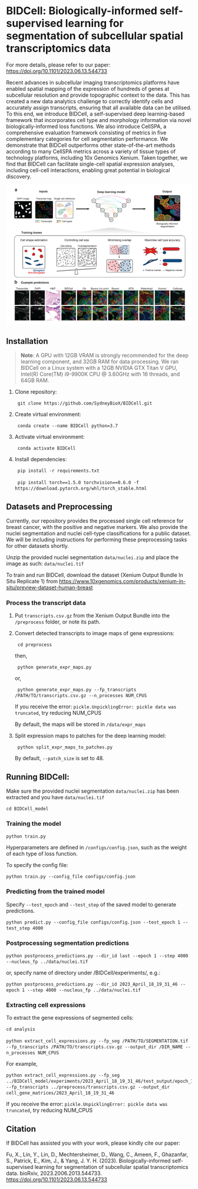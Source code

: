 # BIDCell: Biologically-informed self-supervised learning for segmentation of subcellular spatial transcriptomics data

For more details, please refer to our paper: https://doi.org/10.1101/2023.06.13.544733

Recent advances in subcellular imaging transcriptomics platforms have enabled spatial mapping of the expression of hundreds of genes at subcellular resolution and provide topographic context to the data. This has created a new data analytics challenge to correctly identify cells and accurately assign transcripts, ensuring that all available data can be utilised. To this end, we introduce BIDCell, a self-supervised deep learning-based framework that incorporates cell type and morphology information via novel biologically-informed loss functions. We also introduce CellSPA, a comprehensive evaluation framework consisting of metrics in five complementary categories for cell segmentation performance. We demonstrate that BIDCell outperforms other state-of-the-art methods according to many CellSPA metrics across a variety of tissue types of technology platforms, including 10x Genomics Xenium. Taken together, we find that BIDCell can facilitate single-cell spatial expression analyses, including cell-cell interactions, enabling great potential in biological discovery.

![alt text](Figure1.png)

## Installation

> **Note**: A GPU with 12GB VRAM is strongly recommended for the deep learning component, and 32GB RAM for data processing.
We ran BIDCell on a Linux system with a 12GB NVIDIA GTX Titan V GPU, Intel(R) Core(TM) i9-9900K CPU @ 3.60GHz with 16 threads, and 64GB RAM.

1. Clone repository:
    
        git clone https://github.com/SydneyBioX/BIDCell.git

2. Create virtual environment:
    
        conda create --name BIDCell python=3.7
    
3. Activate virtual environment:
    
        conda activate BIDCell

4. Install dependencies:
    
        pip install -r requirements.txt

        pip install torch==1.5.0 torchvision==0.6.0 -f https://download.pytorch.org/whl/torch_stable.html


## Datasets and Preprocessing

Currently, our repository provides the processed single cell reference for breast cancer, with the positive and negative markers. We also provide the nuclei segmentation and nuclei cell-type classifications for a public dataset. We will be including instructions for performing these preprocessing tasks for other datasets shortly.

Unzip the provided nuclei segmentation ``data/nuclei.zip`` and place the image as such: ``data/nuclei.tif``

To train and run BIDCell, download the dataset (Xenium Output Bundle In Situ Replicate 1) from https://www.10xgenomics.com/products/xenium-in-situ/preview-dataset-human-breast 


### Process the transcript data

1. Put ``transcripts.csv.gz`` from the Xenium Output Bundle into the ``/preprocess`` folder, or note its path.

2. Convert detected transcripts to image maps of gene expressions:

		cd preprocess
	
	then, 
	
        python generate_expr_maps.py

    or,

        python generate_expr_maps.py --fp_transcripts /PATH/TO/transcripts.csv.gz --n_processes NUM_CPUS

    If you receive the error: ``pickle.UnpicklingError: pickle data was truncated``, try reducing NUM_CPUS

    By default, the maps will be stored in ``/data/expr_maps``

3. Split expression maps to patches for the deep learning model:

        python split_expr_maps_to_patches.py
    
    By default, ``--patch_size`` is set to 48.


## Running BIDCell:

Make sure the provided nuclei segmentation ``data/nuclei.zip`` has been extracted and you have ``data/nuclei.tif`` 

    cd BIDCell_model


### Training the model

    python train.py

Hyperparameters are defined in ``/configs/config.json``, such as the weight of each type of loss function. 

To specify the config file:

    python train.py --config_file configs/config.json


### Predicting from the trained model

Specify ``--test_epoch`` and ``--test_step`` of the saved model to generate predictions. 

    python predict.py --config_file configs/config.json --test_epoch 1 --test_step 4000


### Postprocessing segmentation predictions

    python postprocess_predictions.py --dir_id last --epoch 1 --step 4000 --nucleus_fp ../data/nuclei.tif

or, specify name of directory under /BIDCell/experiments/, e.g.: 

    python postprocess_predictions.py --dir_id 2023_April_18_19_31_46 --epoch 1 --step 4000 --nucleus_fp ../data/nuclei.tif


### Extracting cell expressions

To extract the gene expressions of segmented cells: 

    cd analysis
	
    python extract_cell_expressions.py --fp_seg /PATH/TO/SEGMENTATION.tif --fp_transcripts /PATH/TO/transcripts.csv.gz --output_dir /DIR_NAME --n_processes NUM_CPUS

For example,
	
    python extract_cell_expressions.py --fp_seg ../BIDCell_model/experiments/2023_April_18_19_31_46/test_output/epoch_1_step_4000_connected.tif --fp_transcripts ../preprocess/transcripts.csv.gz --output_dir cell_gene_matrices/2023_April_18_19_31_46
	
If you receive the error: ``pickle.UnpicklingError: pickle data was truncated``, try reducing NUM_CPUS


## Citation

If BIDCell has assisted you with your work, please kindly cite our paper:

Fu, X., Lin, Y., Lin, D., Mechtersheimer, D., Wang, C., Ameen, F., Ghazanfar, S., Patrick, E., Kim, J., & Yang, J. Y. H. (2023). Biologically-informed self-supervised learning for segmentation of subcellular spatial transcriptomics data. bioRxiv, 2023.2006.2013.544733. https://doi.org/10.1101/2023.06.13.544733